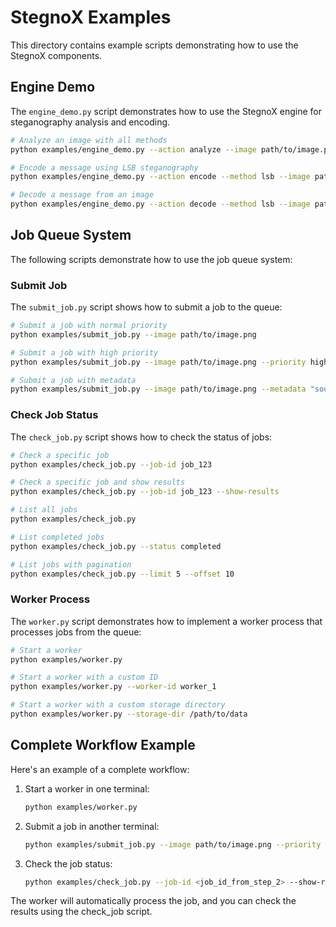 # StegnoX Examples

This directory contains example scripts demonstrating how to use the StegnoX components.

## Engine Demo

The `engine_demo.py` script demonstrates how to use the StegnoX engine for steganography analysis and encoding.

```bash
# Analyze an image with all methods
python examples/engine_demo.py --action analyze --image path/to/image.png

# Encode a message using LSB steganography
python examples/engine_demo.py --action encode --method lsb --image path/to/cover.png --message "Secret message" --output path/to/output.png

# Decode a message from an image
python examples/engine_demo.py --action decode --method lsb --image path/to/stego_image.png
```

## Job Queue System

The following scripts demonstrate how to use the job queue system:

### Submit Job

The `submit_job.py` script shows how to submit a job to the queue:

```bash
# Submit a job with normal priority
python examples/submit_job.py --image path/to/image.png

# Submit a job with high priority
python examples/submit_job.py --image path/to/image.png --priority high

# Submit a job with metadata
python examples/submit_job.py --image path/to/image.png --metadata "source=upload,user=john"
```

### Check Job Status

The `check_job.py` script shows how to check the status of jobs:

```bash
# Check a specific job
python examples/check_job.py --job-id job_123

# Check a specific job and show results
python examples/check_job.py --job-id job_123 --show-results

# List all jobs
python examples/check_job.py

# List completed jobs
python examples/check_job.py --status completed

# List jobs with pagination
python examples/check_job.py --limit 5 --offset 10
```

### Worker Process

The `worker.py` script demonstrates how to implement a worker process that processes jobs from the queue:

```bash
# Start a worker
python examples/worker.py

# Start a worker with a custom ID
python examples/worker.py --worker-id worker_1

# Start a worker with a custom storage directory
python examples/worker.py --storage-dir /path/to/data
```

## Complete Workflow Example

Here's an example of a complete workflow:

1. Start a worker in one terminal:
   ```bash
   python examples/worker.py
   ```

2. Submit a job in another terminal:
   ```bash
   python examples/submit_job.py --image path/to/image.png --priority high
   ```

3. Check the job status:
   ```bash
   python examples/check_job.py --job-id <job_id_from_step_2> --show-results
   ```

The worker will automatically process the job, and you can check the results using the check_job script.
